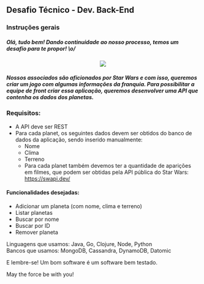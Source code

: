
## Desafio Técnico - Dev. Back-End

### Instruções gerais

##### Olá, tudo bem! Dando continuidade ao nosso processo, temos um desafio para te propor! \o/ 

<p align="center">
  <img src="https://upload.wikimedia.org/wikipedia/commons/thumb/6/6c/Star_Wars_Logo.svg/275px-Star_Wars_Logo.svg.png" />
</p>

##### Nossos associados são aficionados por Star Wars e com isso, queremos criar um jogo com algumas informações da franquia. Para possibilitar a equipe de front criar essa aplicação, queremos desenvolver uma API que contenha os dados dos planetas. 

### Requisitos: 
   * A API deve ser REST
   * Para cada planet, os seguintes dados devem ser obtidos do banco de dados da aplicação, sendo inserido manualmente: 
      * Nome 
      * Clima 
      * Terreno
      * Para cada planet também devemos ter a quantidade de aparições em filmes, que podem ser obtidas pela API pública do Star Wars: https://swapi.dev/

#### Funcionalidades desejadas: 
- Adicionar um planeta (com nome, clima e terreno) 
- Listar planetas 
- Buscar por nome 
- Buscar por ID 
- Remover planeta

Linguagens que usamos: Java, Go, Clojure, Node, Python <br>
Bancos que usamos: MongoDB, Cassandra, DynamoDB, Datomic 

E lembre-se! Um bom software é um software bem testado. 

May the force be with you!
